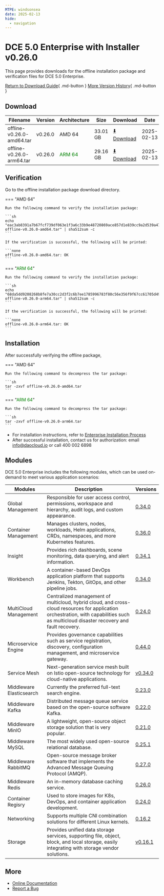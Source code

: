 ```yaml
---
MTPE: windsonsea
date: 2025-02-13
hide:
  - navigation
---
```


# DCE 5.0 Enterprise with Installer v0.26.0

This page provides downloads for the offline installation package and verification files for DCE 5.0 Enterprise.

[Return to Download Guide](../index.md#download-dce-50-enterprise){ .md-button } [More Version History](./dce5-installer-history.md){ .md-button }

## Download

| Filename | Version | Architecture | Size | Download | Date |
| --------- | ------- | ------------ | --------- | -------- | ----------- |
| offline-v0.26.0-amd64.tar | v0.26.0 | AMD 64 | 33.01 GB | [:arrow_down: Download](https://qiniu-download-public.daocloud.io/DaoCloud_Enterprise/dce5/offline-v0.26.0-amd64.tar) | 2025-02-13 |
| offline-v0.26.0-arm64.tar | v0.26.0 | <font color="green">ARM 64</font> | 29.16 GB | [:arrow_down: Download](https://qiniu-download-public.daocloud.io/DaoCloud_Enterprise/dce5/offline-v0.26.0-arm64.tar) | 2025-02-13 |

## Verification

Go to the offline installation package download directory.

=== "AMD 64"

    Run the following command to verify the installation package:

    ```sh
    echo "eac3ab8391a7b67fcf739df063e1f3a6c33b9e48720869ace857d1e839cc9a2d539a47110fcbab31a583bca404849d1b291430d5871036fd51f7692b6ff6b113  offline-v0.26.0-amd64.tar" | sha512sum -c
    ```

    If the verification is successful, the following will be printed:

    ```none
    offline-v0.26.0-amd64.tar: OK
    ```

=== "<font color="green">ARM 64</font>"

    Run the following command to verify the installation package:

    ```sh
    echo "68da5dd9208268b8fe7a30cc2d3f2c6b7ee1785996783f80c56e356f9f67cc61705d49227a087637e7ecad717de639600c0d0feaa8b2bc527d8d5fae79c6d24f  offline-v0.26.0-arm64.tar" | sha512sum -c
    ```

    If the verification is successful, the following will be printed:

    ```none
    offline-v0.26.0-arm64.tar: OK
    ```

## Installation

After successfully verifying the offline package,

=== "AMD 64"

    Run the following command to decompress the tar package:

    ```sh
    tar -zxvf offline-v0.26.0-amd64.tar
    ```

=== "<font color="green">ARM 64</font>"

    Run the following command to decompress the tar package:

    ```sh
    tar -zxvf offline-v0.26.0-arm64.tar
    ```

- For installation instructions, refer to [Enterprise Installation Process](../../install/commercial/start-install.md)
- After successful installation, contact us for authorization: email info@daocloud.io or call 400 002 6898

## Modules

DCE 5.0 Enterprise includes the following modules, which can be used on-demand to meet various application scenarios:

| Modules | Description | Versions |
| ------- | ----------- | -------- |
| Global Management | Responsible for user access control, permissions, workspace and hierarchy, audit logs, and custom appearance. | [0.34.0](../../ghippo/intro/release-notes.md#v0340) |
| Container Management | Manages clusters, nodes, workloads, Helm applications, CRDs, namespaces, and more Kubernetes features. | [0.36.0](../../kpanda/intro/release-notes.md#v0360) |
| Insight | Provides rich dashboards, scene monitoring, data querying, and alert information. | [0.34.1](../../insight/intro/release-notes.md#v0341) |
| Workbench | A container-based DevOps application platform that supports Jenkins, Tekton, GitOps, and other pipeline jobs. | [0.34.0](../../amamba/intro/release-notes.md#v0340) |
| MultiCloud Management | Centralized management of multicloud, hybrid cloud, and cross-cloud resources for application orchestration, with capabilities such as multicloud disaster recovery and fault recovery. | [0.24.0](../../kairship/intro/release-notes.md#v0240) |
| Microservice Engine | Provides governance capabilities such as service registration, discovery, configuration management, and microservice gateway. | [0.44.0](../../skoala/intro/release-notes.md#v0440) |
| Service Mesh | Next-generation service mesh built on Istio open-source technology for cloud-native applications. | [v0.34.0](../../mspider/intro/release-notes.md#v0340) |
| Middleware Elasticsearch | Currently the preferred full-text search engine. | [0.23.0](../../middleware/elasticsearch/release-notes.md#v0230) |
| Middleware Kafka | Distributed message queue service based on the open-source software Kafka. | [0.22.0](../../middleware/kafka/release-notes.md#v0220) |
| Middleware MinIO | A lightweight, open-source object storage solution that is very popular. | [0.21.0](../../middleware/minio/release-notes.md#v0210) |
| Middleware MySQL | The most widely used open-source relational database. | [0.25.1](../../middleware/mysql/release-notes.md#v0251) |
| Middleware RabbitMQ | Open-source message broker software that implements the Advanced Message Queuing Protocol (AMQP). | [0.27.0](../../middleware/rabbitmq/release-notes.md#v0270) |
| Middleware Redis | An in-memory database caching service. | [0.26.0](../../middleware/redis/release-notes.md#v0260) |
| Container Regisry | Used to store images for K8s, DevOps, and container application development. | [0.24.0](../../kangaroo/intro/release-notes.md#v0240) |
| Networking | Supports multiple CNI combination solutions for different Linux kernels. | [0.16.2](../../network/intro/release-notes.md#v0162) |
| Storage | Provides unified data storage services, supporting file, object, block, and local storage, easily integrating with storage vendor solutions. | [v0.16.1](../../storage/hwameistor/release-notes.md#v0161) |

## More

- [Online Documentation](../../dce/index.md)
- [Report a Bug](https://github.com/DaoCloud/DaoCloud-docs/issues)
